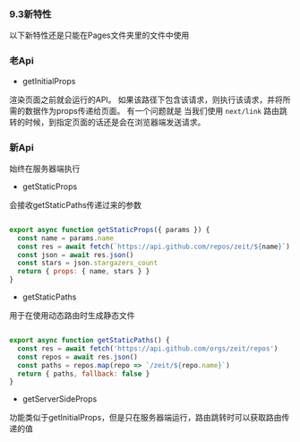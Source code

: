 ### 9.3新特性

以下新特性还是只能在Pages文件夹里的文件中使用

### 老Api

- getInitialProps

渲染页面之前就会运行的API。 如果该路径下包含该请求，则执行该请求，并将所需的数据作为props传递给页面。
有一个问题就是 当我们使用 `next/link` 路由跳转的时候，到指定页面的话还是会在浏览器端发送请求。

### 新Api

始终在服务器端执行

- getStaticProps

会接收getStaticPaths传递过来的参数

```javascript

export async function getStaticProps({ params }) {
  const name = params.name
  const res = await fetch(`https://api.github.com/repos/zeit/${name}`)
  const json = await res.json()
  const stars = json.stargazers_count
  return { props: { name, stars } }
}

```

- getStaticPaths

用于在使用动态路由时生成静态文件

```javascript

export async function getStaticPaths() {
  const res = await fetch('https://api.github.com/orgs/zeit/repos')
  const repos = await res.json()
  const paths = repos.map(repo => `/zeit/${repo.name}`)
  return { paths, fallback: false }
}

```

- getServerSideProps

功能类似于getInitialProps，但是只在服务器端运行，路由跳转时可以获取路由传递的值